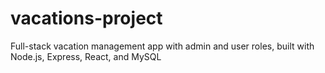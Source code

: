 # vacations-project
Full-stack vacation management app with admin and user roles, built with Node.js, Express, React, and MySQL

